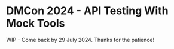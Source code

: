 #  DMCon 2024 - API Testing With Mock Tools

WIP - Come back by 29 July 2024.  Thanks for the patience!
